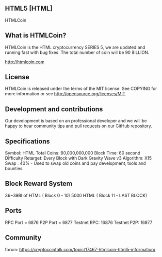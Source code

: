 ## HTML5 [HTML]

HTMLCoin

## What is HTMLCoin?

HTMLCoin is the HTML cryptocurrency SERIES 5, we are updated and running fast with bug fixes.
The total number of coin will be 90 BILLION.

http://htmlcoin.com

## License

HTMLCoin is released under the terms of the MIT license. See COPYING for more information or see http://opensource.org/licenses/MIT.

## Development and contributions

Our development is based on an professional developer and we will be happy to hear community tips and pull requests on our GitHub repository.

## Specifications

Symbol: HTML
Total Coins: 90,000,000,000
Block Time: 60 second 
Difficulty Retarget: Every Block with Dark Gravity Wave v3 
Algorithm: X15 
Swap : 40% - Used to swap old coins and pay development, tools and bounties


## Block Reward System

36~39BI of  HTML ( Block 0 - 10) 
5000 HTML ( Block 11 - LAST BLOCK) 

## Ports

RPC Port = 6876
P2P Port = 6877
Testnet RPC: 16876
Testnet P2P: 16877 

## Community

forum: https://cryptocointalk.com/topic/17467-htmlcoin-html5-information/
